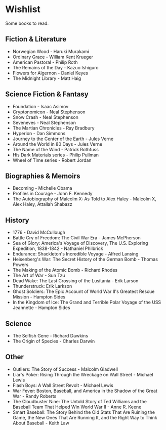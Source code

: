 # Wishlist

Some books to read.

## Fiction & Literature
* Norwegian Wood - Haruki Murakami
* Ordinary Grace - William Kent Krueger
* American Pastoral - Philip Roth
* The Remains of the Day - Kazuo Ishiguro
* Flowers for Algernon - Daniel Keyes
* The Midnight Library - Matt Haig

## Science Fiction & Fantasy
* Foundation - Isaac Asimov
* Cryptonomicon - Neal Stephenson
* Snow Crash - Neal Stephenson
* Seveneves - Neal Stephenson
* The Martian Chronicles - Ray Bradbury
* Hyperion - Dan Simmons
* Journey to the Center of the Earth - Jules Verne
* Around the World in 80 Days - Jules Verne
* The Name of the Wind - Patrick Rothfuss
* His Dark Materials series - Philip Pullman
* Wheel of Time series - Robert Jordan

## Biographies & Memoirs
* Becoming - Michelle Obama
* Profiles in Courage - John F. Kennedy
* The Autobiography of Malcolm X: As Told to Alex Haley - Malcolm X, Alex Haley, Attallah Shabazz

## History
* 1776 - David McCullough
* Battle Cry of Freedom: The Civil War Era - James McPherson
* Sea of Glory: America's Voyage of Discovery, The U.S. Exploring Expedition, 1838-1842 - Nathaniel Philbrick
* Endurance: Shackleton's Incredible Voyage - Alfred Lansing
* Heisenberg's War: The Secret History of the German Bomb - Thomas Powers
* The Making of the Atomic Bomb - Richard Rhodes
* The Art of War - Sun Tzu
* Dead Wake: The Last Crossing of the Lusitania - Erik Larson
* Thunderstruck: Erik Larkson
* Ghost Soldiers: The Epic Account of World War II's Greatest Rescue Mission - Hampton Sides
* In the Kingdom of Ice: The Grand and Terrible Polar Voyage of the USS Jeannette - Hampton Sides

## Science
* The Selfish Gene - Richard Dawkins
* The Origin of Species - Charles Darwin

## Other
* Outliers: The Story of Success - Malcolm Gladwell
* Liar's Poker: Rising Through the Wreckage on Wall Street - Michael Lewis
* Flash Boys: A Wall Street Revolt - Michael Lewis
* War Fever: Boston, Baseball, and America in the Shadow of the Great War - Randy Roberts
* The Cloudbuster Nine: The Untold Story of Ted Williams and the Baseball Team That Helped Win World War II - Anne R. Keene
* Smart Baseball: The Story Behind the Old Stats That Are Ruining the Game, the New Ones That Are Running It, and the Right Way to Think About Baseball - Keith Law